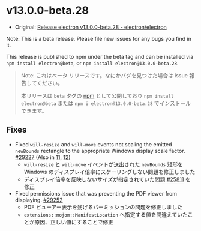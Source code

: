 # v13.0.0-beta.28

- Original: [Release electron v13.0.0-beta.28 - electron/electron](https://github.com/electron/electron/releases/tag/v13.0.0-beta.28)

Note: This is a beta release. Please file new issues for any bugs you find in it.

This release is published to npm under the beta tag and can be installed via `npm install electron@beta`, or `npm install electron@13.0.0-beta.28`.

> Note: これはベータ リリースです。なにかバグを見つけた場合は issue 報告してください。
>
> 本リリースは `beta` タグの [npm](https://www.npmjs.com/package/electron) として公開しており `npm install electron@beta` または `npm i electron@13.0.0-beta.28` でインストールできます。

## Fixes

- Fixed `will-resize` and `will-move` events not scaling the emitted `newBounds` rectangle to the appropriate Windows display scale factor. [#29227](https://github.com/electron/electron/pull/29227) (Also in [11](https://github.com/electron/electron/pull/29225), [12](https://github.com/electron/electron/pull/29226))
  - `will-resize` と `will-move` イベントが送出された `newBounds` 矩形を Windows のディスプレイ倍率にスケーリングしない問題を修正しました
  - ディスプレイ倍率を反映しないサイズが指定されていた問題 [#25811](https://github.com/electron/electron/issues/25811) を修正
- Fixed permissions issue that was preventing the PDF viewer from displaying. [#29252](https://github.com/electron/electron/pull/29252)
  - PDF ビューアー表示を妨げるパーミッションの問題を修正しました
  - `extensions::mojom::ManifestLocation` へ指定する値を間違えていたことが原因、正しい値にすることで修正

